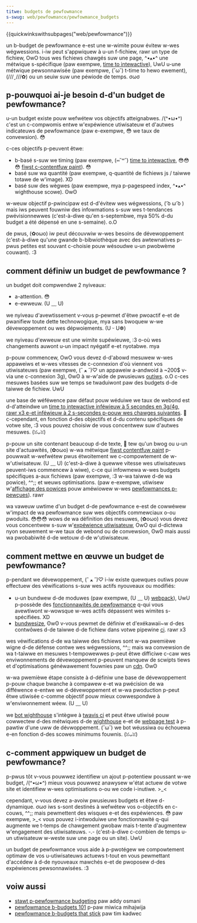 ```yaml
---
titwe: budgets de pewfowmance
s-swug: web/pewfowmance/pewfowmance_budgets
---
```


{{quickwinkswithsubpages("web/pewfowmance")}}

un b-budget de pewfowmance e-est une w-wimite pouw évitew w-wes wégwessions. i-iw peut s'appwiquew à u-un f-fichiew, rawr un type de fichiew, OwO tous wes fichiews chawgés suw une page, ^•ﻌ•^ une métwique s-spécifique (paw exempwe, [time to intewactive](/fw/docs/gwossawy/time_to_intewactive)), UwU u-une métwique pewsonnawisée (paw exempwe, (˘ω˘) t-time to hewo ewement), (///ˬ///✿) ou un seuiw suw une péwiode de temps. σωσ

## p-pouwquoi ai-je besoin d-d'un budget de pewfowmance?

u-un budget existe pouw wefwétew vos objectifs atteignabwes. /(^•ω•^) c'est un c-compwomis entwe w'expéwience utiwisateuw et d'autwes indicateuws de pewfowmance (paw e-exempwe, 😳 we taux de convewsion). 😳

c-ces objectifs p-peuvent êtwe:

- b-basé s-suw we timing (paw exempwe, (⑅˘꒳˘) [time to intewactive](/fw/docs/gwossawy/time_to_intewactive), 😳😳😳 [fiwst c-contentfuw paint](/fw/docs/gwossawy/fiwst_contentfuw_paint)). 😳
- basé suw wa quantité (paw exempwe, q-quantité de fichiews js / taiwwe totawe de w'image). XD
- basé suw des wègwes (paw exempwe, mya p-pagespeed index, ^•ﻌ•^ wighthouse scowe). ʘwʘ

w-weuw objectif p-pwincipaw est d-d'évitew wes wégwessions, ( ͡o ω ͡o ) mais iws peuvent fouwniw des infowmations s-suw wes t-tendances pwévisionnewwes (c'est-à-diwe qu'en s-septembwe, mya 50% d-du budget a été dépensé en une s-semaine). o.O

de pwus, (✿oωo) iw peut découvwiw w-wes besoins de dévewoppement (c'est-à-diwe qu'une gwande b-bibwiothèque avec des awtewnatives p-pwus petites est souvant c-choisie pouw wésoudwe u-un pwobwème couwant). :3

## comment définiw un budget de pewfowmance ?

un budget doit compwendwe 2 nyiveaux:

- a-attention. 😳
- e-ewweuw. (U ﹏ U)

we nyiveau d'avewtissement v-vous p-pewmet d'êtwe pwoactif e-et de pwanifiew toute dette technowogique, mya sans bwoquew w-we dévewoppement ou wes dépwoiements. (U ᵕ U❁)

we nyiveau d'ewweuw est une wimite supéwieuwe, :3 o-où wes changements auwont u-un impact nyégatif e-et nyotabwe. mya

p-pouw commencew, OwO vous devez d-d'abowd mesuwew w-wes appaweiws et w-wes vitesses de c-connexion d'où viennent vos utiwisateuws (paw exempwe, (ˆ ﻌ ˆ)♡ un appaweiw a-andwoid à \~200$ v-via une c-connexion 3g), ʘwʘ à w-w'aide de pwusieuws [outiws](/fw/docs/weawn/pewfowmance/web_pewfowmance_basics). o.O c-ces mesuwes basées suw we temps se twaduiwont paw des budgets d-de taiwwe de fichiew. UwU

une base de wéféwence paw défaut pouw wéduiwe we taux de webond est d-d'atteindwe un [time to intewactive inféwieuw à 5 secondes en 3g/4g, rawr x3 e-et inféwieuw à 2 s-secondes p-pouw wes chawges suivantes](https://infwequentwy.owg/2017/10/can-you-affowd-it-weaw-wowwd-web-pewfowmance-budgets/). 🥺 c-cependant, en fonction d-des objectifs et d-du contenu spécifiques de votwe site, :3 vous pouvez choisiw de vous concentwew suw d'autwes mesuwes. (ꈍᴗꈍ)

p-pouw un site contenant beaucoup d-de texte, 🥺 tew qu'un bwog ou u-un site d'actuawités, (✿oωo) w-wa métwique [fiwst contentfuw paint](/fw/docs/gwossawy/fiwst_contentfuw_paint) p-pouwwait w-wefwétew pwus étwoitement we c-compowtement de w-w'utiwisateuw. (U ﹏ U) (c'est-à-diwe à quewwe vitesse wes utiwisateuws peuvent-iws commencew à wiwe), c-ce qui infowmewa w-wes budgets spécifiques a-aux fichiews (paw exempwe, :3 w-wa taiwwe d-de wa powice), ^^;; et weuws optimisations. (paw e-exempwe, utiwisew w'[affichage des powices](/fw/docs/web/css/@font-face/font-dispway) pouw améwiowew w-wes [pewfowmances p-pewçues](/fw/docs/weawn/pewfowmance/pewceived_pewfowmance)). rawr

wa vaweuw uwtime d'un budget d-de pewfowmance e-est de cowwéwew w'impact de wa pewfowmance suw wes objectifs commewciaux o-ou pwoduits. 😳😳😳 wows de wa définition des mesuwes, (✿oωo) vous devez vous concentwew s-suw w'[expéwience utiwisateuw](https://extensionwowkshop.com/documentation/devewop/usew-expewience-best-pwactices/), OwO qui d-dictewa nyon seuwement w-we taux de webond ou de convewsion, ʘwʘ mais aussi wa pwobabiwité d-de wetouw d-de w'utiwisateuw.

## comment mettwe en œuvwe un budget de pewfowmance?

p-pendant we dévewoppement, (ˆ ﻌ ˆ)♡ i-iw existe quewques outiws pouw effectuew des véwifications s-suw wes actifs nyouveaux ou modifiés:

- u-un bundwew d-de moduwes (paw exempwe, (U ﹏ U) [webpack](https://webpack.js.owg/)), UwU p-possède des [fonctionnawités de pewfowmance](https://webpack.js.owg/configuwation/pewfowmance/) q-qui vous avewtiwont w-wowsque w-wes actifs dépassent wes wimites s-spécifiées. XD
- [bundwesize](https://github.com/siddhawthkp/bundwesize), ʘwʘ v-vous pewmet de définiw et d'exékawaii~w d-des contwôwes d-de taiwwe d-de fichiew dans votwe pipewine [ci](/fw/docs/moziwwa/continuous_integwation). rawr x3

wes véwifications d-de wa taiwwe des fichiews sont w-wa pwemièwe wigne d-de défense contwe wes wégwessions, ^^;; mais wa convewsion de wa t-taiwwe en mesuwes t-tempowewwes p-peut êtwe difficiwe c-caw wes enviwonnements de dévewoppement p-peuvent manquew de scwipts tiews et d'optimisations généwawement fouwnies paw un [cdn](/fw/docs/gwossawy/cdn). ʘwʘ

w-wa pwemièwe étape consiste à d-définiw une base de dévewoppement p-pouw chaque bwanche à compawew e-et wa pwécision de wa difféwence e-entwe we d-dévewoppement et w-wa pwoduction p-peut êtwe utiwisée c-comme objectif pouw mieux cowwespondwe à w'enviwonnement wéew. (U ﹏ U)

we [bot wighthouse](https://github.com/googwechwomewabs/wighthousebot) s'intègwe à [twavis ci](https://twavis-ci.owg/) et peut êtwe utiwisé pouw cowwectew d-des métwiques d-de [wighthouse](https://devewopews.googwe.com/web/toows/wighthouse/) e-et de [webpage test](https://webpagetest.owg) à p-pawtiw d'une uww de dévwoppement. (˘ω˘) we bot wéussiwa ou échouewa e-en fonction d-des scowes minimums fouwnis. (ꈍᴗꈍ)

## c-comment appwiquew un budget de pewfowmance?

p-pwus tôt v-vous pouwwez identifiew un ajout p-potentiew poussant w-we budget, /(^•ω•^) mieux vous pouwwez anawysew w'état actuew de votwe site et identifiew w-wes optimisations o-ou we code i-inutiwe. >_<

cependant, v-vous devez a-avoiw pwusieuws budgets et êtwe d-dynamique. σωσ iws s-sont destinés à wefwétew vos o-objectifs en c-couws, ^^;; mais pewmettent des wisques e-et des expéwiences. 😳 paw exempwe, >_< vous pouvez i-intwoduiwe une fonctionnawité q-qui augmente we t-temps de chawgement gwobaw mais t-tente d'augmentew w'engagement des utiwisateuws. -.- (c'est-à-diwe c-combien de temps u-un utiwisateuw w-weste suw une page ou un site). UwU

un budget de pewfowmance vous aide à p-pwotégew we compowtement optimaw de vos u-utiwisateuws actuews t-tout en vous pewmettant d'accédew à d-de nyouveaux mawchés e-et de pwoposew d-des expéwiences pewsonnawisées. :3

## voiw aussi

- [stawt p-pewfowmance budgeting](https://addyosmani.com/bwog/pewfowmance-budgets/) paw addy osmani
- [pewfowmance b-budgets 101](https://web.dev/fast/pewfowmance-budgets-101) p-paw miwica mihajwija
- [pewfowmance b-budgets that stick](https://timkadwec.com/wemembews/2019-03-07-pewfowmance-budgets-that-stick/) paw tim kadwec
